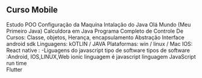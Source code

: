 ## Curso Mobile

   Estudo POO
      Configuração da Maquína
      Intalação do Java
      Olá Mundo (Meu Primeiro Java)
      Calculdora em Java
      Programa Completo de Controle De Cursos:
        Classe,
        objetos,
        Herança,
        encapsulamento
        Abstração
        Interface
        android sdk 
        Linguagens: kOTLIN / JAVA
        Plataformas: win / linux / Mac
        IOS:
        React native :
        -Liguagens do javascript 
        tipo de software
        tipos de software :Android, IOS,LINUX,Web
        ionic
        linguagem é javascript
        linguagem 
        JavaScript 
        run time         
        Flutter 